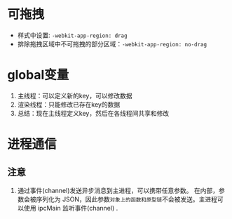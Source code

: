 # 可拖拽
- 样式中设置: `-webkit-app-region: drag`
- 排除拖拽区域中不可拖拽的部分区域：`-webkit-app-region: no-drag`

# global变量
1. 主线程：可以定义新的key，可以修改数据
2. 渲染线程：只能修改已存在key的数据
3. 总结：现在主线程定义key，然后在各线程间共享和修改
# 进程通信

## 注意
1. 通过事件(channel)发送异步消息到主进程，可以携带任意参数。 在内部，参数会被序列化为 JSON，因此参数`对象上的函数和原型链`不会被发送。主进程可以使用 ipcMain 监听事件(channel) .